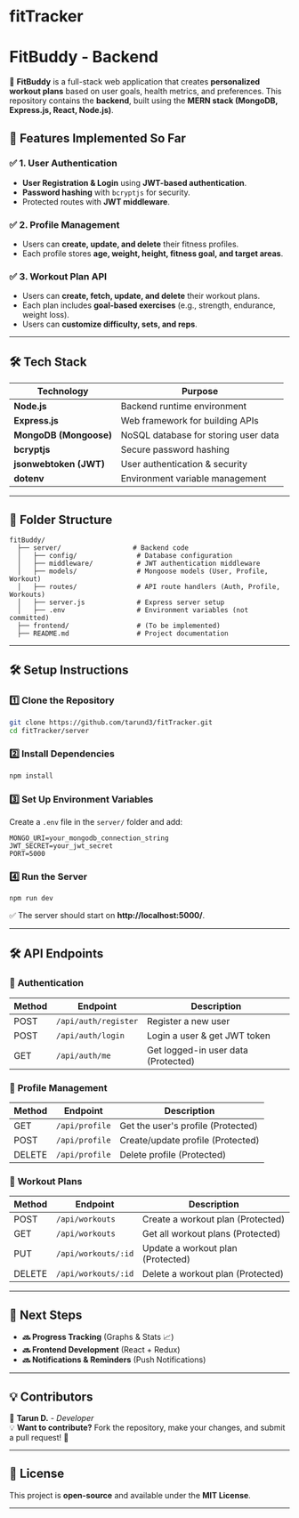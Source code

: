 # fitTracker
# **FitBuddy - Backend**

🚀 **FitBuddy** is a full-stack web application that creates **personalized workout plans** based on user goals, health metrics, and preferences. This repository contains the **backend**, built using the **MERN stack (MongoDB, Express.js, React, Node.js)**.

## **📌 Features Implemented So Far**
### ✅ **1. User Authentication**
- **User Registration & Login** using **JWT-based authentication**.
- **Password hashing** with `bcryptjs` for security.
- Protected routes with **JWT middleware**.

### ✅ **2. Profile Management**
- Users can **create, update, and delete** their fitness profiles.
- Each profile stores **age, weight, height, fitness goal, and target areas**.

### ✅ **3. Workout Plan API**
- Users can **create, fetch, update, and delete** their workout plans.
- Each plan includes **goal-based exercises** (e.g., strength, endurance, weight loss).
- Users can **customize difficulty, sets, and reps**.

---

## **🛠️ Tech Stack**
| Technology  | Purpose |
|-------------|---------|
| **Node.js** | Backend runtime environment |
| **Express.js** | Web framework for building APIs |
| **MongoDB (Mongoose)** | NoSQL database for storing user data |
| **bcryptjs** | Secure password hashing |
| **jsonwebtoken (JWT)** | User authentication & security |
| **dotenv** | Environment variable management |

---

## **📂 Folder Structure**
```
fitBuddy/
  ├── server/                  # Backend code
  │   ├── config/               # Database configuration
  │   ├── middleware/           # JWT authentication middleware
  │   ├── models/               # Mongoose models (User, Profile, Workout)
  │   ├── routes/               # API route handlers (Auth, Profile, Workouts)
  │   ├── server.js             # Express server setup
  │   ├── .env                  # Environment variables (not committed)
  ├── frontend/                 # (To be implemented)
  ├── README.md                 # Project documentation
```

---

## **🛠️ Setup Instructions**
### **1️⃣ Clone the Repository**
```bash
git clone https://github.com/tarund3/fitTracker.git
cd fitTracker/server
```

### **2️⃣ Install Dependencies**
```bash
npm install
```

### **3️⃣ Set Up Environment Variables**
Create a `.env` file in the `server/` folder and add:
```
MONGO_URI=your_mongodb_connection_string
JWT_SECRET=your_jwt_secret
PORT=5000
```

### **4️⃣ Run the Server**
```bash
npm run dev
```
✅ The server should start on **http://localhost:5000/**.

---

## **🛠️ API Endpoints**
### 🔹 **Authentication**
| Method | Endpoint            | Description |
|--------|--------------------|-------------|
| POST   | `/api/auth/register` | Register a new user |
| POST   | `/api/auth/login` | Login a user & get JWT token |
| GET    | `/api/auth/me` | Get logged-in user data (Protected) |

### 🔹 **Profile Management**
| Method | Endpoint | Description |
|--------|---------|-------------|
| GET    | `/api/profile` | Get the user's profile (Protected) |
| POST   | `/api/profile` | Create/update profile (Protected) |
| DELETE | `/api/profile` | Delete profile (Protected) |

### 🔹 **Workout Plans**
| Method | Endpoint | Description |
|--------|---------|-------------|
| POST   | `/api/workouts` | Create a workout plan (Protected) |
| GET    | `/api/workouts` | Get all workout plans (Protected) |
| PUT    | `/api/workouts/:id` | Update a workout plan (Protected) |
| DELETE | `/api/workouts/:id` | Delete a workout plan (Protected) |

---

## **📌 Next Steps**
- **🔜 Progress Tracking** (Graphs & Stats 📈)
- **🔜 Frontend Development** (React + Redux)
- **🔜 Notifications & Reminders** (Push Notifications)

---

## **💡 Contributors**
👤 **Tarun D.** - _Developer_  
💡 **Want to contribute?** Fork the repository, make your changes, and submit a pull request! 🚀

---

## **📜 License**
This project is **open-source** and available under the **MIT License**.

---

